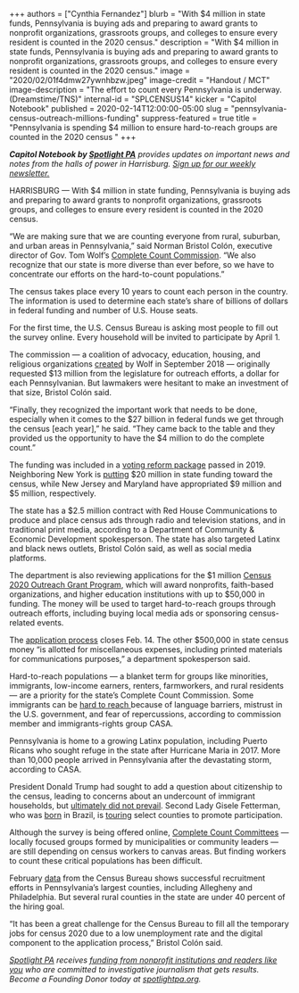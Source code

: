 +++
authors = ["Cynthia Fernandez"]
blurb = "With $4 million in state funds, Pennsylvania is buying ads and preparing to award grants to nonprofit organizations, grassroots groups, and colleges to ensure every resident is counted in the 2020 census."
description = "With $4 million in state funds, Pennsylvania is buying ads and preparing to award grants to nonprofit organizations, grassroots groups, and colleges to ensure every resident is counted in the 2020 census."
image = "2020/02/01f4dmw27ywnhbzw.jpeg"
image-credit = "Handout / MCT"
image-description = "The effort to count every Pennsylvania is underway. (Dreamstime/TNS)"
internal-id = "SPLCENSUS14"
kicker = "Capitol Notebook"
published = 2020-02-14T12:00:00-05:00
slug = "pennsylvania-census-outreach-millions-funding"
suppress-featured = true
title = "Pennsylvania is spending $4 million to ensure hard-to-reach groups are counted in the 2020 census  "
+++

<i><b>Capitol Notebook by </b></i><a href="https://lesspage.com/"><i><b>Spotlight PA</b></i></a><i> provides updates on important news and notes from the halls of power in Harrisburg. </i><a href="https://lesspage.com/newsletters"><i>Sign up for our weekly newsletter.</i></a>

HARRISBURG — With $4 million in state funding, Pennsylvania is buying ads and preparing to award grants to nonprofit organizations, grassroots groups, and colleges to ensure every resident is counted in the 2020 census.

“We are making sure that we are counting everyone from rural, suburban, and urban areas in Pennsylvania,” said Norman Bristol Colón, executive director of Gov. Tom Wolf’s <a href="https://web.archive.org/web/20210906171920/https://pennsylvaniacounts2020.info/Complete-Count-Committees">Complete Count Commission</a>. “We also recognize that our state is more diverse than ever before, so we have to concentrate our efforts on the hard-to-count populations.”

The census takes place every 10 years to count each person in the country. The information is used to determine each state’s share of billions of dollars in federal funding and number of U.S. House seats.

For the first time, the U.S. Census Bureau is asking most people to fill out the survey online. Every household will be invited to participate by April 1.

The commission — a coalition of advocacy, education, housing, and religious organizations <a href="https://www.governor.pa.gov/newsroom/pennsylvania-announces-composition-of-census-2020-complete-count-commission/">created</a> by Wolf in September 2018 — originally requested $13 million from the legislature for outreach efforts, a dollar for each Pennsylvanian. But lawmakers were hesitant to make an investment of that size, Bristol Colón said.

“Finally, they recognized the important work that needs to be done, especially when it comes to the $27 billion in federal funds we get through the census \[each year],” he said. “They came back to the table and they provided us the opportunity to have the $4 million to do the complete count.”

The funding was included in a <a href="https://www.inquirer.com/politics/pennsylvania/pa-election-reform-deal-20191023.html" target=_blank>voting reform package</a> passed in 2019. Neighboring New York is <a href="https://www.ncsl.org/research/redistricting/2020-census-resources-and-legislation.aspx" target=_blank>putting</a> $20 million in state funding toward the census, while New Jersey and Maryland have appropriated $9 million and $5 million, respectively.

<script src="https://lesspage.com/embed.js" async></script><div data-spl-embed-version="1" data-spl-src="https://lesspage.com/embeds/newsletter/"></div>

The state has a $2.5 million contract with Red House Communications to produce and place census ads through radio and television stations, and in traditional print media, according to a Department of Community &amp; Economic Development spokesperson. The state has also targeted Latinx and black news outlets, Bristol Colón said, as well as social media platforms.

The department is also reviewing applications for the $1 million <a href="https://dced.pa.gov/programs/census-2020-outreach-grant-program/">Census 2020 Outreach Grant Program</a>, which will award nonprofits, faith-based organizations, and higher education institutions with up to $50,000 in funding. The money will be used to target hard-to-reach groups through outreach efforts, including buying local media ads or sponsoring census-related events.

The <a href="https://dced.pa.gov/programs/census-2020-outreach-grant-program/">application process</a> closes Feb. 14. The other $500,000 in state census money “is allotted for miscellaneous expenses, including printed materials for communications purposes,” a department spokesperson said.

Hard-to-reach populations — a blanket term for groups like minorities, immigrants, low-income earners, renters, farmworkers, and rural residents — are a priority for the state’s Complete Count Commission. Some immigrants can be <a href="https://web.archive.org/web/20210907001735/https://pennsylvaniacounts2020.info/Portals/84/docs/Presentations/Summit/CASA_2020.pdf">hard to reach </a>because of language barriers, mistrust in the U.S. government, and fear of repercussions, according to commission member and immigrants-rights group CASA.

Pennsylvania is home to a growing Latinx population, including Puerto Ricans who sought refuge in the state after Hurricane Maria in 2017. More than 10,000 people arrived in Pennsylvania after the devastating storm, according to CASA.

President Donald Trump had sought to add a question about citizenship to the census, leading to concerns about an undercount of immigrant households, but <a href="https://www.inquirer.com/politics/nation/trump-barr-census-citizenship-question-executive-action-20190711.html">ultimately did not prevail</a>. Second Lady Gisele Fetterman, who was <a href="https://www.inquirer.com/philly/news/politics/20160412_Meet_the_other_Fetterman_who_should_probably_also_run_for_public_office.html" target=_blank>born</a> in Brazil, is <a href="https://dced.pa.gov/newsroom/second-lady-fetterman-announces-2020-census-tour-dates/" target=_blank>touring</a> select counties to promote participation.

Although the survey is being offered online, <a href="https://web.archive.org/web/20210906171920/https://pennsylvaniacounts2020.info/Complete-Count-Committees">Complete Count Committees</a> — locally focused groups formed by municipalities or community leaders — are still depending on census workers to canvas areas. But finding workers to count these critical populations has been difficult.

February <a href="https://public.tableau.com/profile/us.census.bureau#!/vizhome/RecruitingGoalsCensus2020/PercentofPeakOpsRecruitingGoal">data</a> from the Census Bureau shows successful recruitment efforts in Pennsylvania’s largest counties, including Allegheny and Philadelphia. But several rural counties in the state are under 40 percent of the hiring goal.

“It has been a great challenge for the Census Bureau to fill all the temporary jobs for census 2020 due to a low unemployment rate and the digital component to the application process,” Bristol Colón said.

<a href="https://lesspage.com/"><i>Spotlight PA</i></a><i> receives </i><a href="https://lesspage.com/support"><i>funding from nonprofit institutions and readers like you</i></a><i> who are committed to investigative journalism that gets results. Become a Founding Donor today at </i><a href="https://lesspage.com/"><i>spotlightpa.org</i></a><i>.</i>
